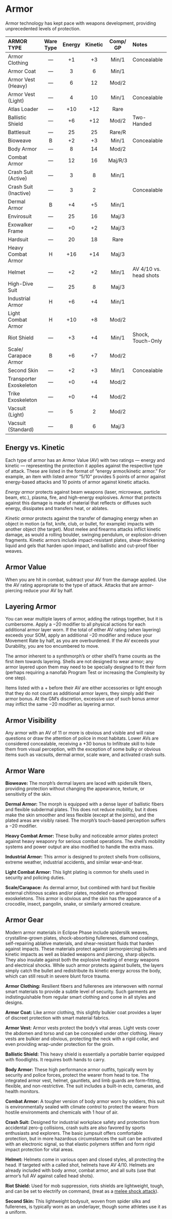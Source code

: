 # Armor

Armor technology has kept pace with weapons development, providing unprecedented levels of protection.

| ARMOR TYPE                | Ware Type | Energy | Kinetic | Comp/<wbr>GP | Notes                  |
| :------------------------ | :-------: | :----: | :-----: | :----------: | :--------------------- |
| Armor Clothing            |     —     |   +1   |   +3    |    Min/1     | Concealable            |
| Armor Coat                |     —     |   3    |    6    |    Min/1     |                        |
| Armor Vest (Heavy)        |     —     |   6    |   12    |    Mod/2     |                        |
| Armor Vest (Light)        |     —     |   4    |   10    |    Min/1     | Concealable            |
| Atlas Loader              |     —     |  +10   |   +12   |     Rare     |                        |
| Ballistic Shield          |     —     |   +6   |   +12   |    Mod/2     | Two-Handed             |
| Battlesuit                |     —     |   25   |   25    |    Rare/R    |                        |
| Bioweave                  |     B     |   +2   |   +3    |    Min/1     | Concealable            |
| Body Armor                |     —     |   8    |   14    |    Mod/2     |                        |
| Combat Armor              |     —     |   12   |   16    |   Maj/R/3    |                        |
| Crash Suit (Active)       |     —     |   3    |    8    |    Min/1     |                        |
| Crash Suit (Inactive)     |     —     |   3    |    2    |              | Concealable            |
| Dermal Armor              |     B     |   +4   |   +5    |    Min/1     |                        |
| Envirosuit                |     —     |   25   |   16    |    Maj/3     |                        |
| Exowalker Frame           |     —     |   +0   |   +2    |    Maj/3     |                        |
| Hardsuit                  |     —     |   20   |   18    |     Rare     |                        |
| Heavy Combat Armor        |     H     |  +16   |   +14   |    Maj/3     |                        |
| Helmet                    |     —     |   +2   |   +2    |    Min/1     | AV 4/10 vs. head shots |
| High-Dive Suit            |     —     |   25   |    8    |    Maj/3     |                        |
| Industrial Armor          |     H     |   +6   |   +4    |    Min/1     |                        |
| Light Combat Armor        |     H     |  +10   |   +8    |    Mod/2     |                        |
| Riot Shield               |     —     |   +3   |   +4    |    Min/1     | Shock, Touch-Only      |
| Scale/<wbr>Carapace Armor |     B     |   +6   |   +7    |    Mod/2     |                        |
| Second Skin               |     —     |   +2   |   +3    |    Min/1     | Concealable            |
| Transporter Exoskeleton   |     —     |   +0   |   +4    |    Mod/2     |                        |
| Trike Exoskeleton         |     —     |   +0   |   +4    |    Mod/2     |                        |
| Vacsuit (Light)           |     —     |   5    |    2    |    Mod/2     |                        |
| Vacsuit (Standard)        |     —     |   8    |    6    |    Maj/3     |                        |

## Energy vs. Kinetic

Each type of armor has an Armor Value (AV) with two ratings — energy and kinetic — representing the protection it applies against the respective type of attack. These are listed in the format of “energy armor/kinetic armor.” For example, an item with listed armor “5/10” provides 5 points of armor against energy-based attacks and 10 points of armor against kinetic attacks.

_Energy armor_ protects against beam weapons (laser, microwave, particle beam, etc.), plasma, fire, and high-energy explosives. Armor that protects against this damage is made of material that reflects or diffuses such energy, dissipates and transfers heat, or ablates.

_Kinetic armor_ protects against the transfer of damaging energy when an object in motion (a fist, knife, club, or bullet, for example) impacts with another object (the target). Most melee and firearms attacks inflict kinetic damage, as would a rolling boulder, swinging pendulum, or explosion-driven fragments. Kinetic armors include impact-resistant plates, shear-thickening liquid and gels that harden upon impact, and ballistic and cut-proof fiber weaves.

## Armor Value

When you are hit in combat, subtract your AV from the damage applied. Use the AV rating appropriate to the type of attack. Attacks that are armor-piercing reduce your AV by half.

## Layering Armor

You can wear multiple layers of armor, adding the ratings together, but it is cumbersome. Apply a −20 modifier to all physical actions for each additional armor layer worn. If the total of either AV rating (when layering) exceeds your SOM, apply an additional −20 modifier and reduce your Movement Rate by half, as you are overburdened. If the AV exceeds your Durability, you are too encumbered to move.

The armor inherent to a synthmorph’s or other shell’s frame counts as the first item towards layering. Shells are not designed to wear armor; any armor layered upon them may need to be specially designed to fit their form (perhaps requiring a nanofab Program Test or increasing the Complexity by one step).

Items listed with a + before their AV are either accessories or light enough that they do not count as additional armor layers, they simply add their armor bonus. At the GM’s discretion, excessive use of such bonus armor may inflict the same −20 modifier as layering armor.

## Armor Visibility

Any armor with an AV of 11 or more is obvious and visible and will raise questions or draw the attention of police in most habitats. Lower AVs are considered concealable, receiving a +30 bonus to Infiltrate skill to hide them from visual perception, with the exception of some bulky or obvious items such as vacsuits, dermal armor, scale ware, and activated crash suits.

## Armor Ware

**Bioweave:** The morph’s dermal layers are laced with spidersilk fibers, providing protection without changing the appearance, texture, or sensitivity of the skin.

**Dermal Armor:** The morph is equipped with a dense layer of ballistic fibers and flexible subdermal plates. This does not reduce mobility, but it does make the skin smoother and less flexible (except at the joints), and the plated areas are visibly raised. The morph’s touch-based perception suffers a −20 modifier.

**Heavy Combat Armor:** These bulky and noticeable armor plates protect against heavy weaponry for serious combat operations. The shell’s mobility systems and power output are also modified to handle the extra mass.

**Industrial Armor:** This armor is designed to protect shells from collisions, extreme weather, industrial accidents, and similar wear-and-tear.

**Light Combat Armor:** This light plating is common for shells used in security and policing duties.

**Scale/Carapace:** As dermal armor, but combined with hard but flexible external chitinous scales and/or plates, modeled on arthropod exoskeletons. This armor is obvious and the skin has the appearance of a crocodile, insect, pangolin, snake, or similarly armored creature.

## Armor Gear

Modern armor materials in Eclipse Phase include spidersilk weaves, crystalline-grown plates, shock-absorbing fullerenes, diamond coatings, self-repairing ablative materials, and shear-resistant fluids that harden against impacts. These materials protect against (armorpiercing) bullets and kinetic impacts as well as bladed weapons and piercing, sharp objects. They also insulate against both the explosive heating of energy weapons and electrical shocks. While such armor protects against bullets, the layers simply catch the bullet and redistribute its kinetic energy across the body, which can still result in severe blunt force trauma.

**Armor Clothing:** Resilient fibers and fullerenes are interwoven with normal smart materials to provide a subtle level of security. Such garments are indistinguishable from regular smart clothing and come in all styles and designs.

**Armor Coat:** Like armor clothing, this slightly bulkier coat provides a layer of discreet protection with smart material fabrics.

**Armor Vest:** Armor vests protect the body’s vital areas. Light vests cover the abdomen and torso and can be concealed under other clothing. Heavy vests are bulkier and obvious, protecting the neck with a rigid collar, and even providing wrap-under protection for the groin.

**Ballistic Shield:** This heavy shield is essentially a portable barrier equipped with floodlights. It requires both hands to carry.

**Body Armor:** These high performance armor outfits, typically worn by security and police forces, protect the wearer from head to toe. The integrated armor vest, helmet, gauntlets, and limb guards are form-fitting, flexible, and non-restrictive. The suit includes a built-in ecto, cameras, and health monitors.

**Combat Armor:** A tougher version of body armor worn by soldiers, this suit is environmentally sealed with climate control to protect the wearer from hostile environments and chemicals with 1 hour of air.

**Crash Suit:** Designed for industrial workplace safety and protection from accidental zero-g collisions, crash suits are also favored by sports enthusiasts and explorers. The basic jumpsuit offers comfortable protection, but in more hazardous circumstances the suit can be activated with an electronic signal, so that elastic polymers stiffen and form rigid impact protection for vital areas.

**Helmet:** Helmets come in various open and closed styles, all protecting the head. If targeted with a called shot, helmets have AV 4/10. Helmets are already included with body armor, combat armor, and all suits (use that armor’s full AV against called head shots).

**Riot Shield:** Used for mob suppression, riots shields are lightweight, tough, and can be set to electrify on command, (treat as a [melee shock attack](15-special-attacks.md#shock-attacks)).

**Second Skin:** This lightweight bodysuit, woven from spider silks and fullerenes, is typically worn as an underlayer, though some athletes use it as a uniform.
